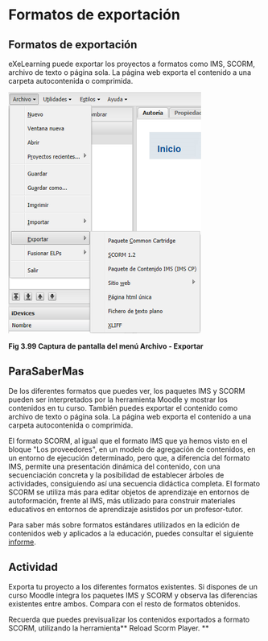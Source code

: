 
# Formatos de exportación

## Formatos de exportación

eXeLearning puede exportar los proyectos a formatos como IMS, SCORM, archivo de texto o página sola. La página web exporta el contenido a una carpeta autocontenida o comprimida.

![](https://raw.githubusercontent.com/catedu/curso-moodle/master/img/exportar_paquetes.png)

**Fig 3.99 Captura de pantalla del menú Archivo - Exportar**

## ParaSaberMas

De los diferentes formatos que puedes ver, los paquetes IMS y SCORM pueden ser interpretados por la herramienta Moodle y mostrar los contenidos en tu curso. También puedes exportar el contenido como archivo de texto o página sola. La página web exporta el contenido a una carpeta autocontenida o comprimida.

El formato SCORM, al igual que el formato IMS que ya hemos visto en el bloque "Los proveedores", en un modelo de agregación de contenidos, en un entorno de ejecución determinado, pero que, a diferencia del formato IMS, permite una presentación dinámica del contenido, con una secuenciación concreta y la posibilidad de establecer árboles de actividades, consiguiendo así una secuencia didáctica completa. El formato SCORM se utiliza más para editar objetos de aprendizaje en entornos de autoformación, frente al IMS, más utilizado para construir materiales educativos en entornos de aprendizaje asistidos por un profesor-tutor.

Para saber más sobre formatos estándares utilizados en la edición de contenidos web y aplicados a la educación, puedes consultar el siguiente [informe](http://ares.cnice.mec.es/informes/16/index.htm).

## Actividad


Exporta tu proyecto a los diferentes formatos  existentes. Si dispones de un curso Moodle integra los paquetes  IMS y SCORM y observa las diferencias existentes entre ambos. Compara con el resto de formatos obtenidos.


Recuerda que puedes previsualizar los contenidos exportados a formato SCORM, utilizando la herramienta** Reload Scorm Player.  **

